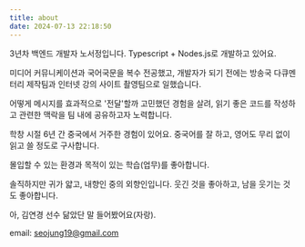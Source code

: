 ```yaml
---
title: about
date: 2024-07-13 22:18:50
---
```


3년차 백엔드 개발자 노서정입니다.
Typescript + Nodes.js로 개발하고 있어요.

미디어 커뮤니케이션과 국어국문을 복수 전공했고,
개발자가 되기 전에는 방송국 다큐멘터리 제작팀과 인터넷 강의 사이트 촬영팀으로 일했습니다.

어떻게 메시지를 효과적으로 '전달'할까 고민했던 경험을 살려,
읽기 좋은 코드를 작성하고 관련한 맥락을 팀 내에 공유하고자 노력합니다.

학창 시절 6년 간 중국에서 거주한 경험이 있어요.
중국어를 잘 하고, 영어도 무리 없이 읽고 쓸 정도로 구사합니다.

몰입할 수 있는 환경과 목적이 있는 학습(업무)를 좋아합니다.

솔직하지만 귀가 얇고, 내향인 중의 외향인입니다.
웃긴 것을 좋아하고, 남을 웃기는 것도 좋아합니다.

아, 김연경 선수 닮았단 말 들어봤어요(자랑).

email: seojung19@gmail.com
